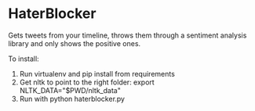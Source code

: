 # HaterBlocker
Gets tweets from your timeline, throws them through a sentiment analysis library and only shows the positive ones.

To install:
1) Run virtualenv and pip install from requirements
2) Get nltk to point to the right folder: export NLTK_DATA="$PWD/nltk_data"
3) Run with python haterblocker.py
